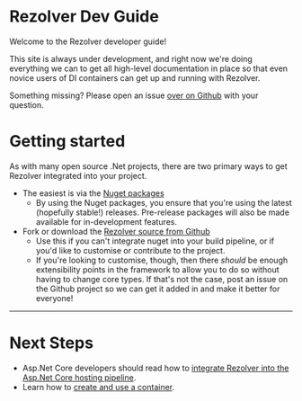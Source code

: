 # Rezolver Dev Guide

Welcome to the Rezolver developer guide!

This site is always under development, and right now we're doing everything we can to get all high-level
documentation in place so that even novice users of DI containers can get up and running with Rezolver.

Something missing?  Please open an issue [over on Github](http://github.com/zolutionsoftware/rezolver)
with your question.

# Getting started

As with many open source .Net projects, there are two primary ways to get Rezolver integrated into your project.

- The easiest is via the [Nuget packages](nuget-packages/index.md)
  - By using the Nuget packages, you ensure that you're using the latest (hopefully stable!) releases.  Pre-release packages will also
be made available for in-development features.
- Fork or download the [Rezolver source from Github](https://github.com/ZolutionSoftware/Rezolver)
  - Use this if you can't integrate nuget into your build pipeline, or if you'd like to customise or contribute to the project.
  - If you're looking to customise, though, then there _should_ be enough extensibility points in the framework to allow you to do so 
without having to change core types.  If that's not the case, post an issue on the Github project so we can get it added in and
make it better for everyone!

* * *

# Next Steps

- Asp.Net Core developers should read how to 
[integrate Rezolver into the Asp.Net Core hosting pipeline](nuget-packages/rezolver.microsoft.aspnetcore.hosting.md).
- Learn how to [create and use a container](create-and-use-a-container.md).